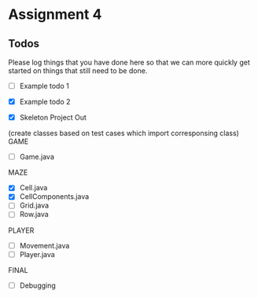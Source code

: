 # Assignment 4

## Todos

Please log things that you have done here so that we can more quickly get started on things that still need to be done.

- [ ] Example todo 1
- [x] Example todo 2

- [x] Skeleton Project Out

(create classes based on test cases which import corresponsing class)
GAME
- [ ] Game.java

MAZE
- [x] Cell.java
- [x] CellComponents.java
- [ ] Grid.java
- [ ] Row.java

PLAYER
- [ ] Movement.java
- [ ] Player.java

FINAL
- [ ] Debugging

